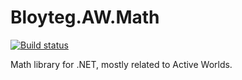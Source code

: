 Bloyteg.AW.Math
======


[![Build status](https://ci.appveyor.com/api/projects/status/qw9arfh44daplom4?svg=true)](https://ci.appveyor.com/project/Mr-Byte/aw-math)

Math library for .NET, mostly related to Active Worlds.
